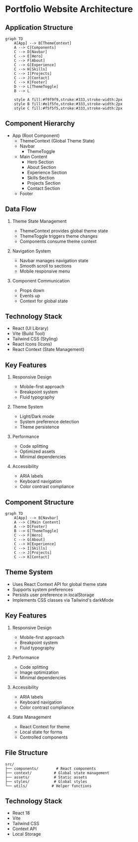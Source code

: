 # Portfolio Website Architecture

## Application Structure
```mermaid
graph TD
	A[App] --> B[ThemeContext]
	A --> C[Components]
	C --> D[Navbar]
	C --> E[Hero]
	C --> F[About]
	C --> G[Experience]
	C --> H[Skills]
	C --> I[Projects]
	C --> J[Contact]
	C --> K[Footer]
	D --> L[ThemeToggle]
	B --> L
	
	style A fill:#f9f9f9,stroke:#333,stroke-width:2px
	style B fill:#e1f5fe,stroke:#333,stroke-width:2px
	style C fill:#f5f5f5,stroke:#333,stroke-width:2px
```

## Component Hierarchy
- App (Root Component)
  - ThemeContext (Global Theme State)
  - Navbar
	- ThemeToggle
  - Main Content
	- Hero Section
	- About Section
	- Experience Section
	- Skills Section
	- Projects Section
	- Contact Section
  - Footer

## Data Flow
1. Theme State Management
   - ThemeContext provides global theme state
   - ThemeToggle triggers theme changes
   - Components consume theme context

2. Navigation System
   - Navbar manages navigation state
   - Smooth scroll to sections
   - Mobile responsive menu

3. Component Communication
   - Props down
   - Events up
   - Context for global state

## Technology Stack
- React (UI Library)
- Vite (Build Tool)
- Tailwind CSS (Styling)
- React Icons (Icons)
- React Context (State Management)

## Key Features
1. Responsive Design
   - Mobile-first approach
   - Breakpoint system
   - Fluid typography

2. Theme System
   - Light/Dark mode
   - System preference detection
   - Theme persistence

3. Performance
   - Code splitting
   - Optimized assets
   - Minimal dependencies

4. Accessibility
   - ARIA labels
   - Keyboard navigation
   - Color contrast compliance

## Component Structure
```mermaid
graph TD
	A[App] --> B[Navbar]
	A --> C[Main Content]
	A --> D[Footer]
	B --> E[ThemeToggle]
	C --> F[Hero]
	C --> G[About]
	C --> H[Experience]
	C --> I[Skills]
	C --> J[Projects]
	C --> K[Contact]
```

## Theme System
- Uses React Context API for global theme state
- Supports system preferences
- Persists user preference in localStorage
- Implements CSS classes via Tailwind's darkMode

## Key Features
1. Responsive Design
   - Mobile-first approach
   - Breakpoint system
   - Fluid typography

2. Performance
   - Code splitting
   - Image optimization
   - Minimal dependencies

3. Accessibility
   - ARIA labels
   - Keyboard navigation
   - Color contrast compliance

4. State Management
   - React Context for theme
   - Local state for forms
   - Controlled components

## File Structure
```
src/
├── components/        # React components
├── context/          # Global state management
├── assets/           # Static assets
├── styles/           # Global styles
└── utils/           # Helper functions
```

## Technology Stack
- React 18
- Vite
- Tailwind CSS
- Context API
- Local Storage